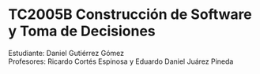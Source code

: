 # TC2005B Construcción de Software y Toma de Decisiones

Estudiante: Daniel Gutiérrez Gómez \
Profesores: Ricardo Cortés Espinosa y Eduardo Daniel Juárez Pineda
